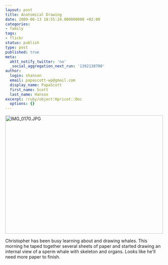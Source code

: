 ```yaml
---
layout: post
title: Anatomical Drawing
date: 2009-06-13 10:55:24.000000000 +02:00
categories:
- family
tags:
- flickr
status: publish
type: post
published: true
meta:
  aktt_notify_twitter: 'no'
  _social_aggregation_next_run: '1392138700'
author:
  login: shanson
  email: papascott-wp@gmail.com
  display_name: PapaScott
  first_name: Scott
  last_name: Hanson
excerpt: !ruby/object:Hpricot::Doc
  options: {}
---
```

<p><a href="http://www.flickr.com/photos/51035717986@N01/3621818150" title="View 'IMG_0170.JPG' on Flickr.com"><img src="4.static.flickr.com/3332/3621818150_2a3fb4d073.jpg" alt="IMG_0170.JPG" border="0" width="500" height="375" /></a></p>
<p>Christopher has been busy learning about and drawing whales. This morning he taped together several sheets of paper and started drawing an internal view of a sperm whale with skeleton and organs. Looks like he'll need more paper to finish.</p>
